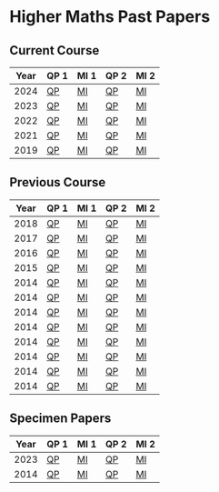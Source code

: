 # Higher Maths Past Papers


## Current Course

| Year | QP 1                                    | MI 1                                    | QP 2                                    | MI 2 |
| ---- | ----                                    | ----                                    | ----                                    | ---- |
| 2024 | [QP](H-Maths-2024-QP-1.pdf "2024 QP 1") | [MI](H-Maths-2024-MI-1.pdf "2024 MI 1") | [QP](H-Maths-2024-QP-2.pdf "2024 QP 2") | [MI](H-Maths-2024-MI-2.pdf "2024 MI 2") |
| 2023 | [QP](H-Maths-2023-QP-1.pdf "2023 QP 1") | [MI](H-Maths-2023-MI-1.pdf "2023 MI 1") | [QP](H-Maths-2023-QP-2.pdf "2023 QP 2") | [MI](H-Maths-2023-MI-2.pdf "2023 MI 2") |
| 2022 | [QP](H-Maths-2022-QP-1.pdf "2022 QP 1") | [MI](H-Maths-2022-MI-1.pdf "2022 MI 1") | [QP](H-Maths-2022-QP-2.pdf "2022 QP 2") | [MI](H-Maths-2022-MI-2.pdf "2022 MI 2") |
| 2021 | [QP](H-Maths-2021-QP-1.pdf "2021 QP 1") | [MI](H-Maths-2021-MI-1.pdf "2021 MI 1") | [QP](H-Maths-2021-QP-2.pdf "2021 QP 2") | [MI](H-Maths-2021-MI-2.pdf "2021 MI 2") |
| 2019 | [QP](H-Maths-2019-QP-1.pdf "2019 QP 1") | [MI](H-Maths-2019-MI-1.pdf "2019 MI 1") | [QP](H-Maths-2019-QP-2.pdf "2019 QP 2") | [MI](H-Maths-2019-MI-2.pdf "2019 MI 2") |


## Previous Course

| Year | QP 1                                    | MI 1                                    | QP 2                                    | MI 2 |
| ---- | ----                                    | ----                                    | ----                                    | ---- |
| 2018 | [QP](H-Maths-2018-QP-1.pdf "2018 QP 1") | [MI](H-Maths-2018-MI-1.pdf "2018 MI 1") | [QP](H-Maths-2018-QP-2.pdf "2018 QP 2") | [MI](H-Maths-2018-MI-2.pdf "2018 MI 2") |
| 2017 | [QP](H-Maths-2017-QP-1.pdf "2017 QP 1") | [MI](H-Maths-2017-MI-1.pdf "2017 MI 1") | [QP](H-Maths-2017-QP-2.pdf "2017 QP 2") | [MI](H-Maths-2017-MI-2.pdf "2017 MI 2") |
| 2016 | [QP](H-Maths-2015-QP-1.pdf "2016 QP 1") | [MI](H-Maths-2016-MI-1.pdf "2016 MI 1") | [QP](H-Maths-2016-QP-2.pdf "2016 QP 2") | [MI](H-Maths-2016-MI-2.pdf "2016 MI 2") |
| 2015 | [QP](H-Maths-2015-QP-1.pdf "2015 QP 1") | [MI](H-Maths-2015-MI-1.pdf "2015 MI 1") | [QP](H-Maths-2015-QP-2.pdf "2015 QP 2") | [MI](H-Maths-2015-MI-2.pdf "2015 MI 2") |
| 2014 | [QP](H-Maths-2014-QP-1.pdf "2014 QP 1") | [MI](H-Maths-2014-MI-1.pdf "2014 MI 1") | [QP](H-Maths-2014-QP-2.pdf "2014 QP 2") | [MI](H-Maths-2014-MI-2.pdf "2014 MI 2") |
| 2014 | [QP](H-Maths-2013-QP-1.pdf "2013 QP 1") | [MI](H-Maths-2014-MI-1.pdf "2013 MI 1") | [QP](H-Maths-2013-QP-2.pdf "2013 QP 2") | [MI](H-Maths-2013-MI-2.pdf "2013 MI 2") |
| 2014 | [QP](H-Maths-2012-QP-1.pdf "2012 QP 1") | [MI](H-Maths-2013-MI-1.pdf "2012 MI 1") | [QP](H-Maths-2012-QP-2.pdf "2012 QP 2") | [MI](H-Maths-2012-MI-1.pdf "2012 MI 2") |
| 2014 | [QP](H-Maths-2011-QP-1.pdf "2011 QP 1") | [MI](H-Maths-2012-MI-1.pdf "2011 MI 1") | [QP](H-Maths-2011-QP-2.pdf "2011 QP 2") | [MI](H-Maths-2012-MI-1.pdf "2011 MI 2") |
| 2014 | [QP](H-Maths-2010-QP-1.pdf "2010 QP 1") | [MI](H-Maths-2011-MI-1.pdf "2010 MI 1") | [QP](H-Maths-2010-QP-2.pdf "2010 QP 2") | [MI](H-Maths-2011-MI-1.pdf "2010 MI 2") |
| 2014 | [QP](H-Maths-2009-QP-1.pdf "2009 QP 1") | [MI](H-Maths-2010-MI-1.pdf "2009 MI 1") | [QP](H-Maths-2009-QP-2.pdf "2009 QP 2") | [MI](H-Maths-2010-MI-1.pdf "2009 MI 2") |
| 2014 | [QP](H-Maths-2008-QP-1.pdf "2008 QP 1") | [MI](H-Maths-2009-MI-1.pdf "2008 MI 1") | [QP](H-Maths-2008-QP-2.pdf "2008 QP 2") | [MI](H-Maths-2009-MI-1.pdf "2008 MI 2") |
| 2014 | [QP](H-Maths-2007-QP-1.pdf "2007 QP 1") | [MI](H-Maths-2008-MI-1.pdf "2007 MI 1") | [QP](H-Maths-2007-QP-2.pdf "2007 QP 2") | [MI](H-Maths-2008-MI-1.pdf "2007 MI 2") |


## Specimen Papers

| Year | QP 1                                              | MI 1                                              | QP 2                                              | MI 2 |
| ---- | ----                                              | ----                                              | ----                                              | ---- |
| 2023 | [QP](H-Maths-2023-SQP-1.pdf "2023 Specimen QP 1") | [MI](H-Maths-2023-SMI-1.pdf "2023 Specimen MI 1") | [QP](H-Maths-2023-SQP-2.pdf "2023 Specimen QP 2") | [MI](H-Maths-2023-SMI-2.pdf "2023 Specimen MI 2") |
| 2014 | [QP](H-Maths-2014-SQP-1.pdf "2014 Specimen QP 1") | [MI](H-Maths-2014-SMI-1.pdf "2014 Specimen MI 1") | [QP](H-Maths-2014-SQP-2.pdf "2014 Specimen QP 2") | [MI](H-Maths-2014-SMI-1.pdf "2014 Specimen MI 2") |

